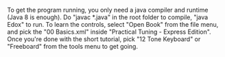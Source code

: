 To get the program running, you only need a java compiler and runtime (Java 8 is enough).
Do "javac *.java" in the root folder to compile, "java Edox" to run.
To learn the controls, select "Open Book" from the file menu, and pick
the "00 Basics.xml" inside "Practical Tuning - Express Edition".
Once you're done with the short tutorial, pick "12 Tone Keyboard" or
"Freeboard" from the tools menu to get going.

